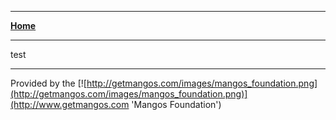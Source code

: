 ----------
[**Home**](README.md)

----------

test


--------
Provided by the [![http://getmangos.com/images/mangos_foundation.png](http://getmangos.com/images/mangos_foundation.png)](http://www.getmangos.com 'Mangos Foundation')
